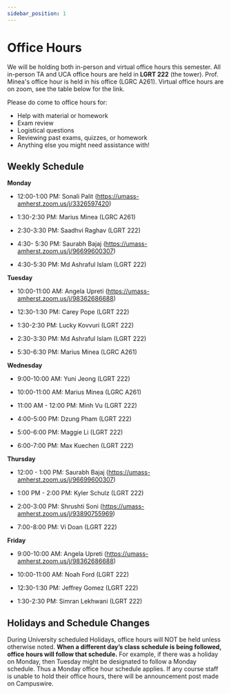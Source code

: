```yaml
---
sidebar_position: 1
---
```


# Office Hours

We will be holding both in-person and virtual office hours this semester. All in-person TA and UCA office hours are held in **LGRT 222** (the tower). Prof. Minea's office hour is held in his office (LGRC A261). Virtual office hours are on zoom, see the table below for the link.

Please do come to office hours for:

-   Help with material or homework
-   Exam review
-   Logistical questions
-   Reviewing past exams, quizzes, or homework
-   Anything else you might need assistance with!

## Weekly Schedule

**Monday**

-   12:00-1:00 PM: Sonali Palit (https://umass-amherst.zoom.us/j/3326597420)

-   1:30-2:30 PM: Marius Minea (LGRC A261)

-   2:30-3:30 PM: Saadhvi Raghav (LGRT 222)

-   4:30- 5:30 PM: Saurabh Bajaj (https://umass-amherst.zoom.us/j/96699600307)

-   4:30-5:30 PM: Md Ashraful Islam (LGRT 222)

**Tuesday**

-   10:00-11:00 AM: Angela Upreti (https://umass-amherst.zoom.us/j/98362686688)

-   12:30-1:30 PM: Carey Pope (LGRT 222)

-   1:30-2:30 PM: Lucky Kovvuri (LGRT 222)

-   2:30-3:30 PM: Md Ashraful Islam (LGRT 222)

-   5:30-6:30 PM: Marius Minea (LGRC A261)

**Wednesday**

-   9:00-10:00 AM: Yuni Jeong (LGRT 222)
-   10:00-11:00 AM: Marius Minea (LGRC A261)
-   11:00 AM - 12:00 PM: Minh Vu (LGRT 222)

-   4:00-5:00 PM: Dzung Pham (LGRT 222)

-   5:00-6:00 PM: Maggie Li (LGRT 222)

-   6:00-7:00 PM: Max Kuechen (LGRT 222)

**Thursday**

-   12:00 - 1:00 PM: Saurabh Bajaj (https://umass-amherst.zoom.us/j/96699600307)
-   1:00 PM - 2:00 PM: Kyler Schulz (LGRT 222)

-   2:00-3:00 PM: Shrushti Soni (https://umass-amherst.zoom.us/j/93890755969)

-   7:00-8:00 PM: Vi Doan (LGRT 222)

**Friday**

-   9:00-10:00 AM: Angela Upreti (https://umass-amherst.zoom.us/j/98362686688)

-   10:00-11:00 AM: Noah Ford (LGRT 222)

-   12:30-1:30 PM: Jeffrey Gomez (LGRT 222)

-   1:30-2:30 PM: Simran Lekhwani (LGRT 222)

## Holidays and Schedule Changes

During University scheduled Holidays, office hours will NOT be held unless otherwise noted. **When a different day’s class schedule is being followed, office hours will follow that schedule.** For example, if there was a holiday on Monday, then Tuesday might be designated to follow a Monday schedule. Thus a Monday office hour schedule applies. If any course staff is unable to hold their office hours, there will be announcement post made on Campuswire.

